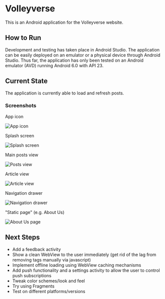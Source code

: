 # Volleyverse

This is an Android application for the Volleyverse website.

## How to Run

Development and testing has taken place in Android Studio. The application can be easily deployed on an
emulator or a physical device through Android Studio. Thus far, the application has only been tested on
an Android emulator (AVD) running Android 6.0 with API 23.

## Current State

The application is currently able to load and refresh posts.

### Screenshots

App icon

![App icon](screenshots/icon.png)

Splash screen

![Splash screen](screenshots/splash.png)

Main posts view

![Posts view](screenshots/main.png)

Article view

![Article view](screenshots/article.png)

Navigation drawer

![Navigation drawer](screenshots/navdrawer.png)

"Static page" (e.g. About Us)

![About Us page](screenshots/navpage.png)

## Next Steps

- Add a feedback activity
- Show a clean WebView to the user immediately (get rid of the lag from removing tags manually via javascript)
- Implement offline loading using WebView caching mechanisms
- Add push functionality and a settings activity to allow the user to control push subscriptions
- Tweak color schemes/look and feel
- Try using Fragments
- Test on different platforms/versions
